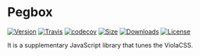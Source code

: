 # Pegbox

[![Version][version]](https://www.npmjs.com/package/@violacss/pegbox)
[![Travis][travis]](https://travis-ci.org/violacss/pegbox)
[![codecov][codecov]](https://codecov.io/gh/violacss/pegbox)
[![Size][size]](https://unpkg.com/@violacss/pegbox)
[![Downloads][downloads]](https://www.npmjs.com/package/@violacss/pegbox)
[![License][license]](https://github.com/violacss/pegbox/blob/master/LICENSE)

It is a supplementary JavaScript library that tunes the ViolaCSS.

[version]: https://img.shields.io/npm/v/@violacss/pegbox.svg?logo=npm&style=flat-square
[travis]: https://img.shields.io/travis/violacss/pegbox.svg?logo=travis&style=flat-square
[codecov]: https://img.shields.io/codecov/c/gh/violacss/pegbox.svg?label=codecov&logo=codecov&style=flat-square
[size]: https://img.shields.io/bundlephobia/minzip/@violacss/pegbox.svg?logo=javascript&label=size&style=flat-square
[downloads]: https://img.shields.io/npm/dt/@violacss/pegbox.svg?style=flat-square
[license]: https://img.shields.io/github/license/violacss/pegbox.svg?color=%23aa55aa&style=flat-square
